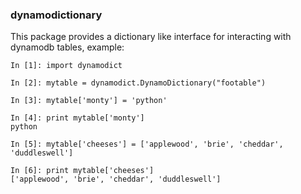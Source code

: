 ### dynamodictionary

This package provides a dictionary like interface for interacting with dynamodb tables, example:

```
In [1]: import dynamodict

In [2]: mytable = dynamodict.DynamoDictionary("footable")

In [3]: mytable['monty'] = 'python'

In [4]: print mytable['monty']
python

In [5]: mytable['cheeses'] = ['applewood', 'brie', 'cheddar', 'duddleswell']

In [6]: print mytable['cheeses']
['applewood', 'brie', 'cheddar', 'duddleswell']
```
